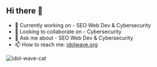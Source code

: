 ## Hi there 👋



<!--
**idolwave/idolwave** is a ✨ _special_ ✨ repository because its `README.md` (this file) appears on your GitHub profile.

Here are some ideas to get you started:

- 🔭 I’m currently working on ...
- 🌱 I’m currently learning ...
- 👯 I’m looking to collaborate on ...
- 🤔 I’m looking for help with ...
- 💬 Ask me about ...
- 📫 How to reach me: ...
- 😄 Pronouns: ...
- ⚡ Fun fact: ...
-->

- 🔭 Currently working on - SEO Web Dev & Cybersecurity 
- 👯 Looking to collaborate on - Cybersecurity 
- 💬 Ask me about - SEO Web Dev & Cybersecurity 
- 📫 How to reach me: [idolwave.org](https://idolwave.org/)

![idol-wave-cat]([https://cdn.pixabay.com/animation/2024/08/07/00/47/00-47-30-174_512.gif](https://www.canva.com/design/DAGYae2Qza0/Mj-4PLnjXFpR2SLIuVzifQ/edit))







